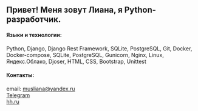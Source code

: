 ## Привет! Меня зовут Лиана, я Python-разработчик.

#### Языки и технологии: 
Python, Django, Django Rest Framework, SQLite, PostgreSQL, Git, Docker, Docker-compose, SQLite, PostgreSQL, Gunicorn, Nginx, Linux, Яндекс.Облако, Djoser, HTML, CSS, Bootstrap, Unittest

#### Контакты:
email: musliana@yandex.ru   
[Telegram](https://t.me/LianaVolkova)   
[hh.ru](https://kazan.hh.ru/applicant/resumes/view?resume=ba988824ff0b3f0dc30039ed1f6535414a634d)
